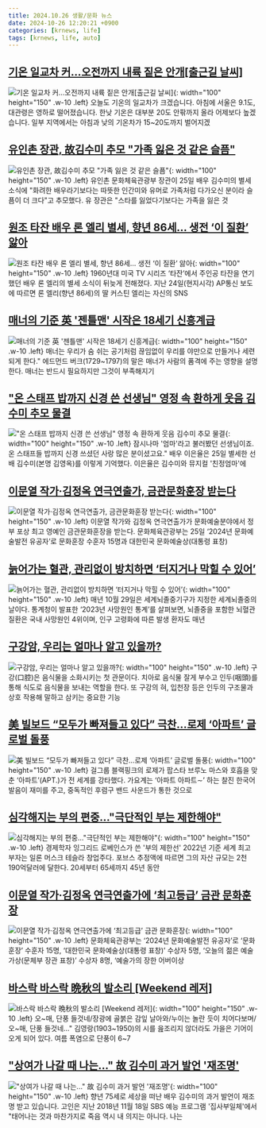 ```yaml
---
title: 2024.10.26 생활/문화 뉴스
date: 2024-10-26 12:20:21 +0900
categories: [krnews, life]
tags: [krnews, life, auto]
---
```

## [기온 일교차 커…오전까지 내륙 짙은 안개[출근길 날씨]](https://n.news.naver.com/mnews/article/056/0011825253)

![기온 일교차 커…오전까지 내륙 짙은 안개[출근길 날씨]](https://mimgnews.pstatic.net/image/origin/056/2024/10/25/11825253.jpg?type=nf220_150){: width="100" height="150" .w-10 .left}
오늘도 기온의 일교차가 크겠습니다. 아침에 서울은 9.1도, 대관령은 영하로 떨어졌습니다. 한낮 기온은 대부분 20도 안팎까지 올라 어제보다 높겠습니다. 일부 지역에서는 아침과 낮의 기온차가 15~20도까지 벌어지겠

## [유인촌 장관, 故김수미 추모 "가족 잃은 것 같은 슬픔"](https://n.news.naver.com/mnews/article/014/0005258506)

![유인촌 장관, 故김수미 추모 "가족 잃은 것 같은 슬픔"](https://mimgnews.pstatic.net/image/origin/014/2024/10/25/5258506.jpg?type=nf220_150){: width="100" height="150" .w-10 .left}
유인촌 문화체육관광부 장관이 25일 배우 김수미의 별세 소식에 "화려한 배우라기보다는 따뜻한 인간미와 유머로 가족처럼 다가오신 분이라 슬픔이 더 크다"고 추모했다. 유 장관은 "스타를 잃었다기보다는 가족을 잃은 것

## [원조 타잔 배우 론 엘리 별세, 향년 86세… 생전 ‘이 질환’ 앓아](https://n.news.naver.com/mnews/article/346/0000082071)

![원조 타잔 배우 론 엘리 별세, 향년 86세… 생전 ‘이 질환’ 앓아](https://mimgnews.pstatic.net/image/origin/346/2024/10/25/82071.jpg?type=nf220_150){: width="100" height="150" .w-10 .left}
1960년대 미국 TV 시리즈 ‘타잔’에서 주인공 타잔을 연기했던 배우 론 엘리의 별세 소식이 뒤늦게 전해졌다. 지난 24일(현지시각) AP통신 보도에 따르면 론 엘리(향년 86세)의 딸 커스틴 엘리는 자신의 SNS

## [매너의 기준 英 '젠틀맨' 시작은 18세기 신흥계급](https://n.news.naver.com/mnews/article/009/0005385509)

![매너의 기준 英 '젠틀맨' 시작은 18세기 신흥계급](https://mimgnews.pstatic.net/image/origin/009/2024/10/25/5385509.jpg?type=nf220_150){: width="100" height="150" .w-10 .left}
매너는 우리가 숨 쉬는 공기처럼 끊임없이 우리를 야만으로 만들거나 세련되게 한다." 에드먼드 버크(1729~1797)의 말은 매너가 사람의 품격에 주는 영향을 설명한다. 매너는 반드시 필요하지만 그것이 부족해지기

## ["온 스태프 밥까지 신경 쓴 선생님" 영정 속 환하게 웃음 김수미 추모 물결](https://n.news.naver.com/mnews/article/469/0000829744)

!["온 스태프 밥까지 신경 쓴 선생님" 영정 속 환하게 웃음 김수미 추모 물결](https://mimgnews.pstatic.net/image/origin/469/2024/10/25/829744.jpg?type=nf220_150){: width="100" height="150" .w-10 .left}
잠시나마 '엄마'라고 불러봤던 선생님이죠. 온 스태프들 밥까지 신경 쓰셨던 사랑 많은 분이셨고요." 배우 이은율은 25일 별세한 선배 김수미(본명 김영옥)를 이렇게 기억했다. 이은율은 김수미와 뮤지컬 '친정엄마'에

## [이문열 작가·김정옥 연극연출가, 금관문화훈장 받는다](https://n.news.naver.com/mnews/article/366/0001026988)

![이문열 작가·김정옥 연극연출가, 금관문화훈장 받는다](https://mimgnews.pstatic.net/image/origin/366/2024/10/25/1026988.jpg?type=nf220_150){: width="100" height="150" .w-10 .left}
이문열 작가와 김정옥 연극연출가가 문화예술분야에서 정부 포상 최고 영예인 금관문화훈장을 받는다. 문화체육관광부는 25일 ‘2024년 문화예술발전 유공자’로 문화훈장 수훈자 15명과 대한민국 문화예술상(대통령 표창)

## [늙어가는 혈관, 관리없이 방치하면 ‘터지거나 막힐 수 있어’](https://n.news.naver.com/mnews/article/018/0005868226)

![늙어가는 혈관, 관리없이 방치하면 ‘터지거나 막힐 수 있어’](https://mimgnews.pstatic.net/image/origin/018/2024/10/25/5868226.jpg?type=nf220_150){: width="100" height="150" .w-10 .left}
매년 10월 29일은 세계뇌졸중기구가 지정한 세계뇌졸중의 날이다. 통계청이 발표한 ‘2023년 사망원인 통계’를 살펴보면, 뇌졸중을 포함한 뇌혈관질환은 국내 사망원인 4위이며, 인구 고령화에 따른 발생 환자도 매년

## [구강암, 우리는 얼마나 알고 있을까?](https://n.news.naver.com/mnews/article/018/0005869206)

![구강암, 우리는 얼마나 알고 있을까?](https://mimgnews.pstatic.net/image/origin/018/2024/10/26/5869206.jpg?type=nf220_150){: width="100" height="150" .w-10 .left}
구강(口腔)은 음식물을 소화시키는 첫 관문이다. 치아로 음식물 잘게 부수고 인두(咽頭)를 통해 식도로 음식물을 보내는 역할을 한다. 또 구강의 혀, 입천장 등은 인두의 구조물과 상호 작용해 말하고 삼키는 중요한 기능

## [美 빌보드 “모두가 빠져들고 있다” 극찬…로제 ‘아파트’ 글로벌 돌풍](https://n.news.naver.com/mnews/article/016/0002379218)

![美 빌보드 “모두가 빠져들고 있다” 극찬…로제 ‘아파트’ 글로벌 돌풍](https://mimgnews.pstatic.net/image/origin/016/2024/10/26/2379218.jpg?type=nf220_150){: width="100" height="150" .w-10 .left}
걸그룹 블랙핑크의 로제가 팝스타 브루노 마스와 호흡을 맞춘 ‘아파트’(APT.)가 전 세계를 강타했다. 가요계는 ‘아파트 아파트∼’ 하는 찰진 한국어 발음이 재미를 주고, 중독적인 후렴구 밴드 사운드가 통한 것으로

## [심각해지는 부의 편중…"극단적인 부는 제한해야"](https://n.news.naver.com/mnews/article/001/0015005540)

![심각해지는 부의 편중…"극단적인 부는 제한해야"](https://mimgnews.pstatic.net/image/origin/001/2024/10/25/15005540.jpg?type=nf220_150){: width="100" height="150" .w-10 .left}
경제학자 잉그리드 로베인스가 쓴 '부의 제한선' 2022년 기준 세계 최고 부자는 일론 머스크 테슬라 창업주다. 포브스 추정액에 따르면 그의 자산 규모는 2천190억달러에 달한다. 20세부터 65세까지 45년 동안

## [이문열 작가·김정옥 연극연출가에 ‘최고등급’ 금관 문화훈장](https://n.news.naver.com/mnews/article/011/0004406968)

![이문열 작가·김정옥 연극연출가에 ‘최고등급’ 금관 문화훈장](https://mimgnews.pstatic.net/image/origin/011/2024/10/25/4406968.jpg?type=nf220_150){: width="100" height="150" .w-10 .left}
문화체육관광부는 ‘2024년 문화예술발전 유공자’로 ‘문화훈장’ 수훈자 15명, ‘대한민국 문화예술상(대통령 표창)’ 수상자 5명, ‘오늘의 젊은 예술가상(문체부 장관 표창)’ 수상자 8명, ‘예술가의 장한 어버이상

## [바스락 바스락 晩秋의 발소리 [Weekend 레저]](https://n.news.naver.com/mnews/article/014/0005258188)

![바스락 바스락 晩秋의 발소리 [Weekend 레저]](https://mimgnews.pstatic.net/image/origin/014/2024/10/25/5258188.jpg?type=nf220_150){: width="100" height="150" .w-10 .left}
오~매, 단풍 들것네/장광에 골붉은 감잎 날아와/누이는 놀란 듯이 치어다보며/오~매, 단풍 들것네…" 김영랑(1903~1950)의 시를 읊조리지 않더라도 가을은 기어이 오게 되어 있다. 여름 폭염으로 단풍이 6~7

## ["상여가 나갈 때 나는..." 故 김수미 과거 발언 '재조명'](https://n.news.naver.com/mnews/article/057/0001849479)

!["상여가 나갈 때 나는..." 故 김수미 과거 발언 '재조명'](https://mimgnews.pstatic.net/image/origin/057/2024/10/25/1849479.jpg?type=nf220_150){: width="100" height="150" .w-10 .left}
향년 75세로 세상을 떠난 배우 김수미의 과거 발언이 재조명 받고 있습니다. 고인은 지난 2018년 11월 18일 SBS 예능 프로그램 '집사부일체'에서 "태어나는 것과 마찬가지로 죽음 역시 내 의지는 아니다. 나는

